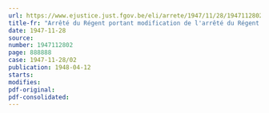 ```yaml
---
url: https://www.ejustice.just.fgov.be/eli/arrete/1947/11/28/1947112802/justel
title-fr: "Arrêté du Régent portant modification de l'arrêté du Régent du 11 juillet 1945 réorganisant les études et les examens d'infirmiers et d'infirmières"
date: 1947-11-28
source:
number: 1947112802
page: 888888
case: 1947-11-28/02
publication: 1948-04-12
starts:
modifies:
pdf-original:
pdf-consolidated:
---
```


